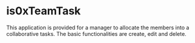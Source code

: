 # is0xTeamTask
This application is provided for a manager to allocate the members into a collaborative tasks. The basic functionalities are create, edit and delete. 
